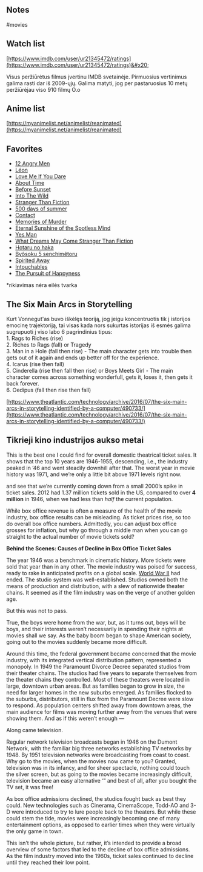 ## Notes
#movies

## Watch list

[https://www.imdb.com/user/ur21345472/ratings](https://www.imdb.com/user/ur21345472/ratings)&#x20;

Visus peržiūrėtus filmus įvertinu IMDB svetainėje. Pirmuosius vertinimus galima rasti dar iš 2009-ųjų. Galima matyti, jog per pastaruosius 10 metų peržiūrėjau viso 910 filmų O.o&#x20;

## Anime list

[https://myanimelist.net/animelist/reanimated](https://myanimelist.net/animelist/reanimated)

## Favorites

* [12 Angry Men](https://www.imdb.com/title/tt0050083/)
* [Léon](https://www.imdb.com/title/tt0110413/)
* [Love Me If You Dare](https://www.imdb.com/title/tt0364517/)
* [About Time](https://www.imdb.com/title/tt2194499/)
* [Before Sunset](https://youtu.be/9f0\_Liz5\_XM)
* [Into The Wild](https://www.imdb.com/title/tt0758758/)
* [Stranger Than Fiction](https://www.imdb.com/title/tt0420223/)
* [500 days of summer](https://www.imdb.com/title/tt1022603/)
* [Contact](https://www.imdb.com/title/tt0118884/)
* [Memories of Murder](https://www.imdb.com/title/tt0353969/)
* [Eternal Sunshine of the Spotless Mind](https://www.imdb.com/title/tt0338013/)
* [Yes Man](https://www.imdb.com/title/tt1068680/)
* [What Dreams May Come Stranger Than Fiction](https://www.imdb.com/title/tt0120889/)
* [Hotaru no haka](https://www.imdb.com/title/tt0095327/)
* [Byôsoku 5 senchimêtoru](https://www.imdb.com/title/tt0983213/?ref\_=rt\_li\_tt)
* [Spirited Away](https://www.imdb.com/title/tt0245429/)
* [Intouchables](https://www.imdb.com/title/tt1675434/)
* [The Pursuit of Happyness](https://www.imdb.com/title/tt0454921/)

\*rikiavimas nėra eilės tvarka

## The Six Main Arcs in Storytelling

Kurt Vonnegut'as buvo iškėlęs teoriją, jog jeigu koncentruotis tik į istorijos emocinę trajektoriją, tai visas kada nors sukurtas istorijas iš esmės galima sugrupuoti į viso labo 6 pagrindinius tipus:\
1\. Rags to Riches (rise)
\
2\. Riches to Rags (fall) or Tragedy&#x20;
\
3\. Man in a Hole (fall then rise) - The main character gets into trouble then gets out of it again and ends up better off for the experience.
\
4\. Icarus (rise then fall)
\
5\. Cinderella (rise then fall then rise) or Boys Meets Girl - The main character comes across something wonderfull, gets it, loses it, then gets it back forever.
\
6\. Oedipus (fall then rise then fall)

[https://www.theatlantic.com/technology/archive/2016/07/the-six-main-arcs-in-storytelling-identified-by-a-computer/490733/](https://www.theatlantic.com/technology/archive/2016/07/the-six-main-arcs-in-storytelling-identified-by-a-computer/490733/)

## Tikrieji kino industrijos aukso metai

This is the best one I could find for overall domestic theatrical ticket sales. It shows that the top 10 years are 1946-1955, descending, i.e., the industry peaked in ’46 and went steadily downhill after that. The worst year in movie history was 1971, and we’re only a little bit above 1971 levels right now.

and see that we’re currently coming down from a small 2000’s spike in ticket sales. 2012 had 1.37 million tickets sold in the US, compared to over **4 million** in 1946, when we had less than _half_ the current population.

While box office revenue is often a measure of the health of the movie industry, box office results can be misleading. As ticket prices rise, so too do overall box office numbers. Admittedly, you can adjust box office grosses for inflation, but why go through a middle man when you can go straight to the actual number of movie tickets sold?

**Behind the Scenes: Causes of Decline in Box Office Ticket Sales**

The year 1946 was a benchmark in cinematic history. More tickets were sold that year than in any other. The movie industry was poised for success, ready to rake in anticipated profits on a global scale. [World War II](http://voices.yahoo.com/theme/655/world\_war\_ii.html) had ended. The studio system was well-established. Studios owned both the means of production and distribution, with a slew of nationwide theater chains. It seemed as if the film industry was on the verge of another golden age.

But this was not to pass.

True, the boys were home from the war, but, as it turns out, boys will be boys, and their interests weren’t necessarily in spending their nights at movies shall we say. As the baby boom began to shape American society, going out to the movies suddenly became more difficult.

Around this time, the federal government became concerned that the movie industry, with its integrated vertical distribution pattern, represented a monopoly. In 1949 the Paramount Divorce Decree separated studios from their theater chains. The studios had five years to separate themselves from the theater chains they controlled. Most of these theaters were located in large, downtown urban areas. But as families began to grow in size, the need for larger homes in the new suburbs emerged. As families flocked to the suburbs, distributors, still in flux from the Paramount Decree were slow to respond. As population centers shifted away from downtown areas, the main audience for films was moving further away from the venues that were showing them. And as if this weren’t enough —

Along came television.

Regular network television broadcasts began in 1946 on the Dumont Network, with the familiar big three networks establishing TV networks by 1948. By 1951 television networks were broadcasting from coast to coast. Why go to the movies, when the movies now came to you? Granted, television was in its infancy, and for sheer spectacle, nothing could touch the silver screen, but as going to the movies became increasingly difficult, television became an easy alternative ‘“ and best of all, after you bought the TV set, it was free!

As box office admissions declined, the studios fought back as best they could. New technologies such as Cinerama, CinemaScope, Todd-AO and 3-D were introduced to try to lure people back to the theaters. But while these could stem the tide, movies were increasingly becoming one of many entertainment options, as opposed to earlier times when they were virtually the only game in town.

This isn’t the whole picture, but rather, it’s intended to provide a broad overview of some factors that led to the decline of box office admissions. As the film industry moved into the 1960s, ticket sales continued to decline until they reached their low point.
